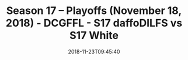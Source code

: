 ---
title: Season 17 – Playoffs (November 18, 2018) - DCGFFL - S17 daffoDILFS vs S17 White
teams-score:
- team: _teams/s17-power-yellow.md
  score: 32
- team: _teams/s17-white.md
  score: 20
mvp: J. Santos (Power Yellow), D. Merlino (White)
game-ball: L. Ferreira (Power Yellow), K. Malcolm (White)
season: 17
week: 0
date: '2018-11-23T09:45:40'
pageid: season-17-playoffs-november-18-2018-6702-vs-6708
---
